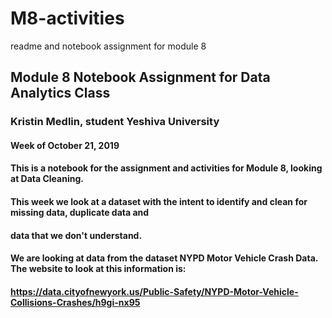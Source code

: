 # M8-activities
readme and notebook assignment for module 8
## Module 8 Notebook Assignment for Data Analytics Class
### Kristin Medlin, student Yeshiva University 
#### Week of October 21, 2019
####  This is a notebook for the assignment and activities for Module 8, looking at Data Cleaning.
#### This week we look at a dataset with the intent to identify and clean for missing data, duplicate data and 
#### data that we don't understand. 

#### We are looking at data from the dataset NYPD Motor Vehicle Crash Data. The website to look at this information is:
#### https://data.cityofnewyork.us/Public-Safety/NYPD-Motor-Vehicle-Collisions-Crashes/h9gi-nx95
